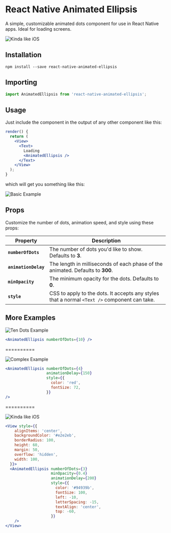 # React Native Animated Ellipsis
A simple, customizable animated dots component for use in React Native apps. Ideal for loading screens.

![Kinda like iOS](https://raw.githubusercontent.com/wiki/adorableio/react-native-animated-ellipsis/images/example_ios_ish.gif)


## Installation
```shell
npm install --save react-native-animated-ellipsis
```

## Importing
```js
import AnimatedEllipsis from 'react-native-animated-ellipsis';
```

## Usage
Just include the component in the output of any other component like this:

```jsx
render() {
  return (
    <View>
      <Text>
        Loading
        <AnimatedEllipsis />
      </Text>
    </View>
  );
}
```

which will get you something like this:

![Basic Example](https://raw.githubusercontent.com/wiki/adorableio/react-native-animated-ellipsis/images/example_basic.gif)


## Props
Customize the number of dots, animation speed, and style using these props:

| Property | Description |
|----------|-------------|
| **`numberOfDots`** | The number of dots you'd like to show. Defaults to **3**. |
| **`animationDelay`** | The length in milliseconds of each phase of the animated. Defaults to **300**. |
| **`minOpacity`** | The minimum opacity for the dots. Defaults to **0**. |
| **`style`** | CSS to apply to the dots. It accepts any styles that a normal `<Text />` component can take. |


## More Examples

![Ten Dots Example](https://raw.githubusercontent.com/wiki/adorableio/react-native-animated-ellipsis/images/example_ten_dots.gif)

```jsx
<AnimatedEllipsis numberOfDots={10} />
```

==========

![Complex Example](https://raw.githubusercontent.com/wiki/adorableio/react-native-animated-ellipsis/images/example_four_red_dots.gif)

```jsx
<AnimatedEllipsis numberOfDots={4}
                  animationDelay={150}
                  style={{
                    color: 'red',
                    fontSize: 72,
                  }}
/>
```

==========

![Kinda like iOS](https://raw.githubusercontent.com/wiki/adorableio/react-native-animated-ellipsis/images/example_ios_ish.gif)

```jsx
<View style={{
    alignItems: 'center',
    backgroundColor: '#e2e2eb',
    borderRadius: 100,
    height: 60,
    margin: 50,
    overflow: 'hidden',
    width: 100,
  }}>
  <AnimatedEllipsis numberOfDots={3}
                    minOpacity={0.4}
                    animationDelay={200}
                    style={{
                      color: '#94939b',
                      fontSize: 100,
                      left: -10,
                      letterSpacing: -15,
                      textAlign: 'center',
                      top: -60,
                    }}
    />
</View>
```
